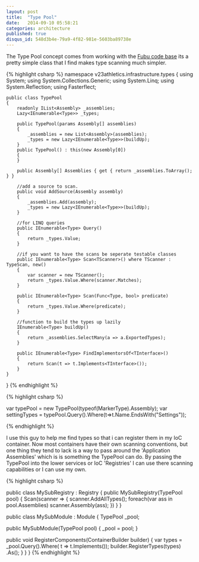 ```yaml
---
layout: post
title:  "Type Pool"
date:   2014-09-10 05:58:21
categories: architecture
published: true
disqus_id: 548d3b4e-79a9-4f82-981e-5603ba89738e
---
```


The Type Pool concept comes from working with the [Fubu code base](https://github.com/DarthFubuMVC/fubumvc/blob/master/src/FubuMVC.Core/Registration/TypePool.cs)
its a pretty simple class that I find makes type scanning much simpler.

{% highlight csharp %}
namespace v23athletics.infrastructure.types
{
    using System;
    using System.Collections.Generic;
    using System.Linq;
    using System.Reflection;
    using Fasterflect;

    public class TypePool
    {
        readonly IList<Assembly> _assemblies;
        Lazy<IEnumerable<Type>> _types;

        public TypePool(params Assembly[] assemblies)
        {
            _assemblies = new List<Assembly>(assemblies);
            _types = new Lazy<IEnumerable<Type>>(buildUp);
        }
        public TypePool() : this(new Assembly[0])
        {
        }

        public Assembly[] Assemblies { get { return _assemblies.ToArray(); } }

        //add a source to scan.
        public void AddSource(Assembly assembly)
        {
            _assemblies.Add(assembly);
            _types = new Lazy<IEnumerable<Type>>(buildUp);
        }

        //for LINQ queries
        public IEnumerable<Type> Query()
        {
            return _types.Value;
        }

        //if you want to have the scans be seperate testable classes
        public IEnumerable<Type> Scan<TScanner>() where TScanner : TypeScan, new()
        {
            var scanner = new TScanner();
            return _types.Value.Where(scanner.Matches);
        }

        public IEnumerable<Type> Scan(Func<Type, bool> predicate)
        {
            return _types.Value.Where(predicate);
        }

        //function to build the types up lazily
        IEnumerable<Type> buildUp()
        {
            return _assemblies.SelectMany(a => a.ExportedTypes);
        }

        public IEnumerable<Type> FindImplementorsOf<TInterface>()
        {
            return Scan(t => t.Implements<TInterface>());
        }
    }
}
{% endhighlight %}

{% highlight csharp %}

var typePool = new TypePool(typeof(MarkerType).Assembly);
var settingTypes = typePool.Query().Where(t=>t.Name.EndsWith("Settings"));

{% endhighlight %}

I use this guy to help me find types so that i can register them in my IoC
container. Now most containers have their own scanning conventions, but one thing
they tend to lack is a way to pass around the 'Application Assemblies' which is
is something the TypePool can do. By passing the TypePool into the lower services
or IoC 'Registries' I can use there scanning capabilities or I can use my own.


{% highlight csharp %}

public class MySubRegistry : Registry
{
    public MySubRegistry(TypePool pool)
    {
        Scan(scanner =>
        {
            scanner.AddAllTypes<IService>();
            foreach(var ass in pool.Assemblies)
                scanner.Assembly(ass);
        })
    }
}

public class MySubModule : Module
{
  TypePool _pool;

  public MySubModule(TypePool pool)
  {
    _pool = pool;
  }

  public void RegisterComponents(ContainerBuilder builder)
  {
      var types = _pool.Query().Where( t => t.Implements<IService>());
      builder.RegisterTypes(types)
          .As<IService>();
  }
}
}
{% endhighlight %}

